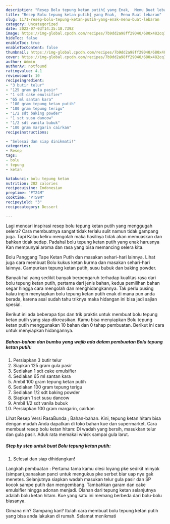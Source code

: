 ```yaml
---
description: "Resep Bolu tepung ketan putih{ yang Enak,  Menu Buat lebaran"
title: "Resep Bolu tepung ketan putih{ yang Enak,  Menu Buat lebaran"
slug: 1171-resep-bolu-tepung-ketan-putih-yang-enak-menu-buat-lebaran
category: Uncategorized
date: 2022-07-03T14:35:18.739Z
image: https://img-global.cpcdn.com/recipes/7b9dd2a98ff29040/680x482cq70/bolu-tepung-ketan-putih-foto-resep-utama.jpg
hideToc: false
enableToc: true
enableTocContent: false
thumbnail: https://img-global.cpcdn.com/recipes/7b9dd2a98ff29040/680x482cq70/bolu-tepung-ketan-putih-foto-resep-utama.jpg
cover: https://img-global.cpcdn.com/recipes/7b9dd2a98ff29040/680x482cq70/bolu-tepung-ketan-putih-foto-resep-utama.jpg
author: Admin
authorAv: notfound
ratingvalue: 4.1
reviewcount: 10
recipeingredient:
- "3 butir telur"
- "125 gram gula pasir"
- "1 sdt cake emulsifier"
- "65 ml santan kara"
- "100 gram tepung ketan putih"
- "100 gram tepung terigu"
- "1/2 sdt baking powder"
- "1 sct susu dancow"
- "1/2 sdt vanila bubuk"
- "100 gram margarin cairkan"
recipeinstructions:

- "Selesai dan siap dinikmati!"
categories:
- Resep
tags:
- bolu
- tepung
- ketan

katakunci: bolu tepung ketan 
nutrition: 202 calories
recipecuisine: Indonesian
preptime: "PT24M"
cooktime: "PT59M"
recipeyield: "3"
recipecategory: Dessert

---
```



Lagi mencari inspirasi resep bolu tepung ketan putih yang menggugah selera? Cara membuatnya sangat tidak terlalu sulit namun tidak gampang juga. Tapi Kalau keliru mengolah maka hasilnya tidak akan memuaskan dan bahkan tidak sedap. Padahal bolu tepung ketan putih yang enak harusnya Kan mempunyai aroma dan rasa yang bisa memancing selera kita.


Bolu Panggang Tape Ketan Putih dan masakan sehari-hari lainnya. Lihat juga cara membuat Bolu kukus ketan kurma dan masakan sehari-hari lainnya. Campurkan tepung ketan putih, susu bubuk dan baking powder.

Banyak hal yang sedikit banyak berpengaruh terhadap kualitas rasa dari bolu tepung ketan putih, pertama dari jenis bahan, kedua pemilihan bahan segar hingga cara mengolah dan menghidangkannya. Tak perlu pusing kalau ingin menyiapkan bolu tepung ketan putih enak di mana pun anda berada, karena asal sudah tahu triknya maka hidangan ini bisa jadi sajian spesial.


Berikut ini ada beberapa tips dan trik praktis untuk membuat bolu tepung ketan putih yang siap dikreasikan. Kamu bisa menyiapkan Bolu tepung ketan putih menggunakan 10 bahan dan 0 tahap pembuatan. Berikut ini cara untuk menyiapkan hidangannya.

<!--inarticleads1-->

##### Bahan-bahan dan bumbu yang wajib ada dalam pembuatan Bolu tepung ketan putih:

1. Persiapkan 3 butir telur
1. Siapkan 125 gram gula pasir
1. Sediakan 1 sdt cake emulsifier
1. Sediakan 65 ml santan kara
1. Ambil 100 gram tepung ketan putih
1. Sediakan 100 gram tepung terigu
1. Sediakan 1/2 sdt baking powder
1. Siapkan 1 sct susu dancow
1. Ambil 1/2 sdt vanila bubuk
1. Persiapkan 100 gram margarin, cairkan


Lihat Resep Versi RasaBunda ; Bahan-bahan. Kini, tepung ketan hitam bisa dengan mudah Anda dapatkan di toko bahan kue dan supermarket. Cara membuat resep bolu ketan hitam: Di wadah yang bersih, masukkan telur dan gula pasir. Aduk rata memakai whisk sampai gula larut. 

<!--inarticleads2-->

##### Step by step untuk buat Bolu tepung ketan putih:


1. Selesai dan siap dihidangkan!

Langkah pembuatan : Pertama tama kamu olesi loyang pke sedikit minyak (simpan),panaskan panci untuk mengukus pke serbet biar uap nya gak menetes. Selanjutnya siapkan wadah masukan telur gula pasir dan SP kocok sampe putih dan mengembang. Tambahkan garam dan cake emulsifier hingga adonan menjadi. Olahan dari tepung ketan selanjutnya adalah bolu ketan hitam. Kue yang satu ini memang berbeda dari bolu-bolu biasanya. 

Gimana nih? Gampang kan? Itulah cara membuat bolu tepung ketan putih yang bisa anda lakukan di rumah. Selamat menikmati
